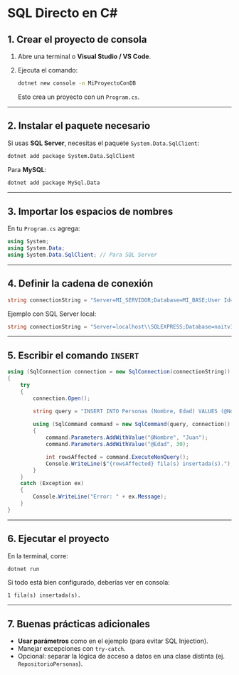 # SQL Directo en C#

## 1. Crear el proyecto de consola

1. Abre una terminal o **Visual Studio / VS Code**.
2. Ejecuta el comando:

   ```bash
   dotnet new console -n MiProyectoConDB
   ```

   Esto crea un proyecto con un `Program.cs`.

---

## 2. Instalar el paquete necesario

Si usas **SQL Server**, necesitas el paquete `System.Data.SqlClient`:

```bash
dotnet add package System.Data.SqlClient
```

Para **MySQL**:

```bash
dotnet add package MySql.Data
```

---

## 3. Importar los espacios de nombres

En tu `Program.cs` agrega:

```csharp
using System;
using System.Data;
using System.Data.SqlClient; // Para SQL Server
```

---

## 4. Definir la cadena de conexión

```csharp
string connectionString = "Server=MI_SERVIDOR;Database=MI_BASE;User Id=USUARIO;Password=PASSWORD;";
```

Ejemplo con SQL Server local:

```csharp
string connectionString = "Server=localhost\\SQLEXPRESS;Database=naitv1;Trusted_Connection=True;TrustServerCertificate=True;"
```

---

## 5. Escribir el comando `INSERT`

```csharp
using (SqlConnection connection = new SqlConnection(connectionString))
{
    try
    {
        connection.Open();

        string query = "INSERT INTO Personas (Nombre, Edad) VALUES (@Nombre, @Edad)";
        
        using (SqlCommand command = new SqlCommand(query, connection))
        {
            command.Parameters.AddWithValue("@Nombre", "Juan");
            command.Parameters.AddWithValue("@Edad", 30);

            int rowsAffected = command.ExecuteNonQuery();
            Console.WriteLine($"{rowsAffected} fila(s) insertada(s).");
        }
    }
    catch (Exception ex)
    {
        Console.WriteLine("Error: " + ex.Message);
    }
}
```

---

## 6. Ejecutar el proyecto

En la terminal, corre:

```bash
dotnet run
```

Si todo está bien configurado, deberías ver en consola:

```
1 fila(s) insertada(s).
```

---

## 7. Buenas prácticas adicionales

* **Usar parámetros** como en el ejemplo (para evitar SQL Injection).
* Manejar excepciones con `try-catch`.
* Opcional: separar la lógica de acceso a datos en una clase distinta (ej. `RepositorioPersonas`).
